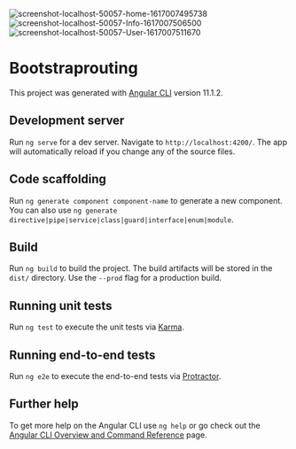 ![screenshot-localhost-50057-home-1617007495738](https://user-images.githubusercontent.com/80150887/112811030-7e7ec800-9030-11eb-9eeb-be5ec9d1e746.png)
![screenshot-localhost-50057-Info-1617007506500](https://user-images.githubusercontent.com/80150887/112811043-80e12200-9030-11eb-9e4e-cce8bf0ae28f.png)
![screenshot-localhost-50057-User-1617007511670](https://user-images.githubusercontent.com/80150887/112811129-99e9d300-9030-11eb-944f-fee58e1bb744.png)

# Bootstraprouting

This project was generated with [Angular CLI](https://github.com/angular/angular-cli) version 11.1.2.

## Development server

Run `ng serve` for a dev server. Navigate to `http://localhost:4200/`. The app will automatically reload if you change any of the source files.

## Code scaffolding

Run `ng generate component component-name` to generate a new component. You can also use `ng generate directive|pipe|service|class|guard|interface|enum|module`.

## Build

Run `ng build` to build the project. The build artifacts will be stored in the `dist/` directory. Use the `--prod` flag for a production build.

## Running unit tests

Run `ng test` to execute the unit tests via [Karma](https://karma-runner.github.io).

## Running end-to-end tests

Run `ng e2e` to execute the end-to-end tests via [Protractor](http://www.protractortest.org/).

## Further help

To get more help on the Angular CLI use `ng help` or go check out the [Angular CLI Overview and Command Reference](https://angular.io/cli) page.
